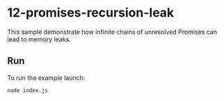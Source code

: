 # 12-promises-recursion-leak

This sample demonstrate how infinite chains of unresolved Promises can lead to memory leaks.

## Run

To run the example launch:

```bash
node index.js
```


